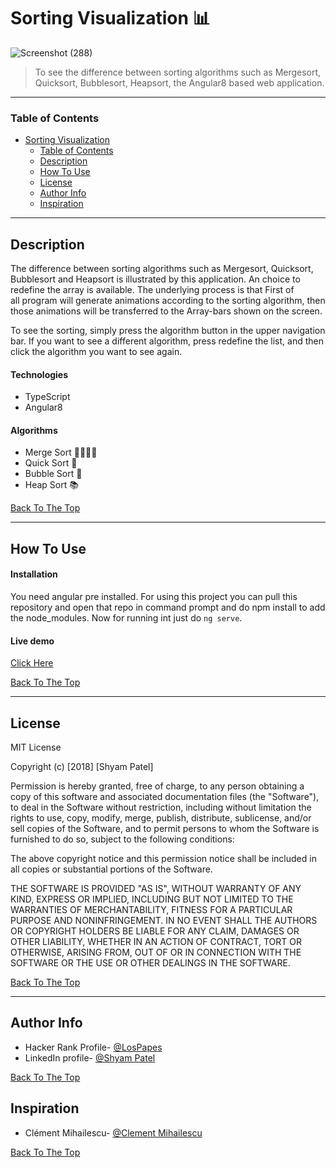 # Sorting Visualization 📊

![Screenshot (288)](https://user-images.githubusercontent.com/26683455/108638155-1ddaf900-748e-11eb-8987-57d536d1d0f8.gif)

> To see the difference between sorting algorithms such as Mergesort, Quicksort, Bubblesort, Heapsort, the Angular8 based web application.

---

### Table of Contents
- [Sorting Visualization](#sorting-visualization)
    + [Table of Contents](#table-of-contents)
  * [Description](#description)
  * [How To Use](#how-to-use)
  * [License](#license)
  * [Author Info](#author-info)
  * [Inspiration](#inspiration)

---

## Description
The difference between sorting algorithms such as Mergesort, Quicksort, Bubblesort and Heapsort is illustrated by this application. An choice to redefine the array is available. The underlying process is that First of all program will generate animations according to the sorting algorithm, then those animations will be transferred to the Array-bars shown on the screen.

To see the sorting, simply press the algorithm button in the upper navigation bar. If you want to see a different algorithm, press redefine the list, and then click the algorithm you want to see again.


#### Technologies

- TypeScript
- Angular8

#### Algorithms

- Merge Sort 👨‍👩‍👧‍👦
- Quick Sort 🏃 
- Bubble Sort 💬
- Heap Sort 📚

[Back To The Top](#sorting-visualization)

---

## How To Use


#### Installation
You need angular pre installed. For using this project you can pull this repository and open that repo in command prompt and do npm install to add the node_modules. Now for running int just do `ng serve`.


#### Live demo
[Click Here](https://patelshyam.github.io/sorting-visualization-demo/)

[Back To The Top](#sorting-visualization)

---

## License

MIT License

Copyright (c) [2018] [Shyam Patel]

Permission is hereby granted, free of charge, to any person obtaining a copy
of this software and associated documentation files (the "Software"), to deal
in the Software without restriction, including without limitation the rights
to use, copy, modify, merge, publish, distribute, sublicense, and/or sell
copies of the Software, and to permit persons to whom the Software is
furnished to do so, subject to the following conditions:

The above copyright notice and this permission notice shall be included in all
copies or substantial portions of the Software.

THE SOFTWARE IS PROVIDED "AS IS", WITHOUT WARRANTY OF ANY KIND, EXPRESS OR
IMPLIED, INCLUDING BUT NOT LIMITED TO THE WARRANTIES OF MERCHANTABILITY,
FITNESS FOR A PARTICULAR PURPOSE AND NONINFRINGEMENT. IN NO EVENT SHALL THE
AUTHORS OR COPYRIGHT HOLDERS BE LIABLE FOR ANY CLAIM, DAMAGES OR OTHER
LIABILITY, WHETHER IN AN ACTION OF CONTRACT, TORT OR OTHERWISE, ARISING FROM,
OUT OF OR IN CONNECTION WITH THE SOFTWARE OR THE USE OR OTHER DEALINGS IN THE
SOFTWARE.

[Back To The Top](#sorting-visualization)

---

## Author Info

- Hacker Rank Profile- [@LosPapes](https://www.hackerrank.com/LosPepes)
- LinkedIn profile- [@Shyam Patel](https://www.linkedin.com/in/patelshyam54/)

[Back To The Top](#sorting-visualization)

## Inspiration
- Clément Mihailescu- [@Clement Mihailescu](https://clementmihailescu.github.io/Sorting-Visualizer/)

[Back To The Top](#sorting-visualization)


